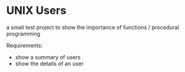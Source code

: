 # UNIX Users

a small test project to show the importance of functions / procedural programming

Requirements:

* show a summary of users
* show the details of an user
